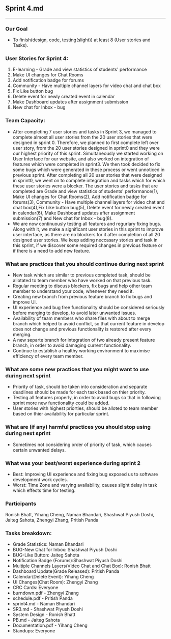## Sprint 4.md
---
### Our Goal
- To finish(design, code, testing(slight)) at least 8 (User stories and Tasks).

### User Stories for Sprint 4:
1. E-learning - Grade and view statistics of students' performance
2. Make UI changes for Chat Rooms
3. Add notification badge for forums
4. Community - Have multiple channel layers for video chat and chat box
5. Fix Like button bug
6. Delete event for newly created event in calendar
7. Make Dashboard updates after assignment submission
8. New chat for Inbox - bug

### Team Capacity:
- After completing 7 user stories and tasks in Sprint 3, we managed to complete almost all user stories from the 20 user stories that were designed in sprint 0. Therefore, we planned to first complete left over user story, from the 20 user stories designed in sprint0 and they were our highest priority of this sprint. Simultaneously we started working on User Interface for our website, and also worked on integration of features which were completed in sprint3. We then took decided to fix some bugs which were generated in these process or went unnoticed in previous sprint. After completing all 20 user stories that were designed in sprint0, we went on to complete integration and tasks which for which these user stories were a blocker. The user stories and tasks that are completed are Grade and view statistics of students' performance(1), Make UI changes for Chat Rooms(2), Add notification badge for forums(3), Community - Have multiple channel layers for video chat and chat box(4),Fix Like button bug(5),  Delete event for newly created event in calendar(6), Make Dashboard updates after assignment submission(7) and New chat for Inbox - bug(8). 
- We are now continuously testing all features and regurlary fixing bugs. Along with it, we make a significant user stories in this sprint to improve user interface, as there are no blockers for it after completion of all 20 designed user stories. We keep adding neccasary stories and task in this sprint, if we discover some required changes in previous feature or if there is a need to add new feature.


### What are practices that you should continue during next sprint
- New task which are similar to previous completed task, should be allotated to team member who have worked on that previous task.
- Regular meeting to discuss blockers, fix bugs and help other team member to understand your code, whenever they need it.
- Creating new branch from previous feature branch to fix bugs and improve UI.
- UI experience and bug free functionality should be considered seriously before merging to develop, to avoid later unwanted issues.
- Availability of team members who share files with about to merge branch which helped to avoid conflict, so that current feature in develop does not change and previous functionality is restored after every merging.
- A new separte branch for integration of two already present feature branch, in order to avoid damaging current functionality.
- Continue to establish a healthy working environment to maximise efficiency of every team member.



### What are some new practices that you might want to use during next sprint
- Priority of task, should be taken into consideration and separate deadlines should be made for each task based on thier priority.
- Testing all features properly, in order to avoid bugs so that in following sprint more new functionality could be added.
- User stories with highest priorties, should be alloted to team member based on thier availability for particular sprint.


### What are (if any) harmful practices you should stop using during next sprint
- Sometimes not considering order of priority of task, which causes certain unwanted delays.

### What was your best/worst experience during sprint 2
- Best: Improving UI experience and fixing bug exposed us to software development work cycles.
- Worst: Time Zone and varying availability, causes slight delay in task which effects time for testing.

### Participants

Ronish Bhatt, Yihang Cheng, Naman Bhandari, Shashwat Piyush Doshi, Jaiteg Sahota, Zhengyi Zhang, Pritish Panda

### Tasks breakdown:


- Grade Statistics: Naman Bhandari
- BUG-New Chat for Inbox: Shashwat Piyush Doshi
- BUG-Like Button: Jaiteg Sahota 
- Notification Badge (Forums):Shashwat Piyush Doshi
- Multiple Channels Layers(Video Chat and Chat Box): Ronish Bhatt
- Dashboard Update(Grade Released): Pritish Panda
- Calendar(Delete Event): Yihang Cheng
- UI Changes(Chat Room): Zhengyi Zhang
- CRC Cards: Everyone
- burndown.pdf - Zhengyi Zhang
- schedule.pdf - Pritish Panda
- sprint4.md - Naman Bhandari
- SR3.md - Shashwat Piyush Doshi
- System Design - Ronish Bhatt
- PB.md - Jaiteg Sahota 
- Documentation.pdf - Yihang Cheng
- Standups: Everyone


